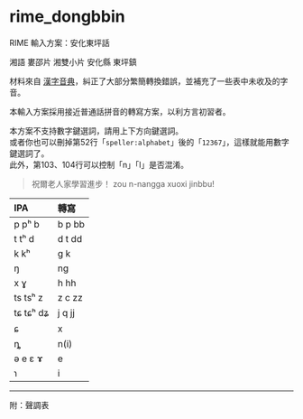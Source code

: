 # rime_dongbbin
 RIME 輸入方案：安化東坪話

湘語 婁邵片 湘雙小片 安化縣 東坪鎮

材料來自 [漢字音典](https://github.com/osfans/MCPDict)，糾正了大部分繁簡轉換錯誤，並補充了一些表中未收及的字音。

本輸入方案採用接近普通話拼音的轉寫方案，以利方言初習者。

本方案不支持數字鍵選詞，請用上下方向鍵選詞。<br>
或者你也可以刪掉第52行「`speller:alphabet`」後的「`12367`」，這樣就能用數字鍵選詞了。<br>
此外，第103、104行可以控制「n」「l」是否混淆。

> 祝爾老人家學習進步！
> zou n-nangga xuoxi jinbbu!

|IPA|轉寫|
|:---|:---|
|p pʰ b|b p bb|
|t tʰ d|d t dd|
|k kʰ|g k|
|ŋ|ng|
|x ɣ|h hh|
|ts tsʰ z|z c zz|
|tɕ tɕʰ dʑ|j q jj|
|ɕ|x|
|ȵ|n(i)|
|ə e ɛ ɤ|e|
|ɿ|i|

---
附：聲調表
